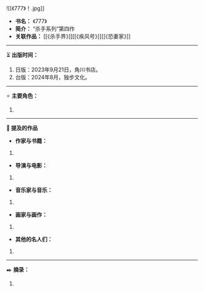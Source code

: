 
![[《777》！.jpg]]

- **书名：** 《777》
- **简介：** “杀手系列”第四作
- **关联作品：** [[《杀手界》]][[《疾风号》]][[《恐妻家》]] 

---

⏳ **出版时间：** 

1. 日版：2023年9月21日，角川书店。
2. 台版：2024年8月，独步文化。


---

⭐ **主要角色：**

1. 

---

**📜 提及的作品**

- **作家与书籍：** 

1. 

- **导演与电影：** 

1. 

- **音乐家与音乐：** 

1. 

- **画家与画作：** 

1. 

- **其他的名人们：**

1. 

---

✒️ **摘录：** 

1. 
